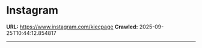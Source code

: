 # Instagram

**URL:** https://www.instagram.com/kiecpage
**Crawled:** 2025-09-25T10:44:12.854817

---

